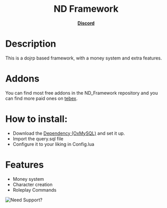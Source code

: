 <h1 align='center'>ND Framework</h1>
<p align='center'><b><a href="discord.gg/nc82d8zvjm">Discord</a></b>

# Description
This is a dojrp based framework, with a money system and extra features.

# Addons
You can find most free addons in the ND_Framework repository and you can find more paid ones on [tebex](https://andyyy.tebex.io/category/fivem-scripts?currency=USD).

# How to install:
* Download the [Dependency (OxMySQL)](https://forum.cfx.re/t/standalone-oxmysql-lightweight-mysql-wrapper/4755120?u=andyyy7666) and set it up.
* Import the query.sql file
* Configure it to your liking in Config.lua
  
# Features
* Money system
* Character creation
* Roleplay Commands

![Need Support?](https://user-images.githubusercontent.com/86536434/147299047-73691b78-2690-4786-b58b-27d24e48a0d2.png)

</p>

